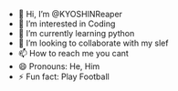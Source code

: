 - 👋 Hi, I’m @KYOSHINReaper
- 👀 I’m interested in Coding
- 🌱 I’m currently learning python
- 💞️ I’m looking to collaborate with my slef
- 📫 How to reach me you cant
- 😄 Pronouns: He, Him
- ⚡ Fun fact: Play Football 

<!---
KYOSHINReaper/KYOSHINReaper is a ✨ special ✨ repository because its `README.md` (this file) appears on your GitHub profile.
You can click the Preview link to take a look at your changes.
--->
